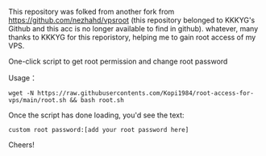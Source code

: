 This repository was folked from another fork from https://github.com/nezhahd/vpsroot (this repository belonged to KKKYG's Github and this acc is no longer available to find in github). whatever, many thanks to KKKYG for this reporistory, helping me to gain root access of my VPS.

One-click script to get root permission and change root password

Usage：

```
wget -N https://raw.githubusercontents.com/Kopi1984/root-access-for-vps/main/root.sh && bash root.sh
```

Once the script has done loading, you'd see the text: 
```
custom root password:[add your root password here] 
```
Cheers!




